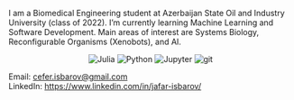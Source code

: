 I am a Biomedical Engineering student at Azerbaijan State Oil and Industry University (class of 2022). I’m currently learning Machine Learning and Software Development. Main areas of interest are Systems Biology, Reconfigurable Organisms (Xenobots), and AI.  
  
<p align=center>
  <img alt="Julia" src="https://img.shields.io/badge/-Julia-45b8d8?style=for-the-badge&logo=julia&logoColor=white" />
  <img alt="Python" src="https://img.shields.io/badge/-Python-45b8d8?style=for-the-badge&logo=python&logoColor=white" />
  <img alt="Jupyter" src="https://img.shields.io/badge/-Jupyter-5849BE?style=for-the-badge&logo=jupyter&logoColor=white" />
  <img alt="git" src="https://img.shields.io/badge/-Git-F05032?style=for-the-badge&logo=git&logoColor=white" />
</p>

Email: cefer.isbarov@gmail.com  
LinkedIn: https://www.linkedin.com/in/jafar-isbarov/
